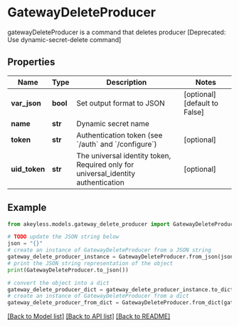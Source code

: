 # GatewayDeleteProducer

gatewayDeleteProducer is a command that deletes producer [Deprecated: Use dynamic-secret-delete command]

## Properties

Name | Type | Description | Notes
------------ | ------------- | ------------- | -------------
**var_json** | **bool** | Set output format to JSON | [optional] [default to False]
**name** | **str** | Dynamic secret name | 
**token** | **str** | Authentication token (see &#x60;/auth&#x60; and &#x60;/configure&#x60;) | [optional] 
**uid_token** | **str** | The universal identity token, Required only for universal_identity authentication | [optional] 

## Example

```python
from akeyless.models.gateway_delete_producer import GatewayDeleteProducer

# TODO update the JSON string below
json = "{}"
# create an instance of GatewayDeleteProducer from a JSON string
gateway_delete_producer_instance = GatewayDeleteProducer.from_json(json)
# print the JSON string representation of the object
print(GatewayDeleteProducer.to_json())

# convert the object into a dict
gateway_delete_producer_dict = gateway_delete_producer_instance.to_dict()
# create an instance of GatewayDeleteProducer from a dict
gateway_delete_producer_from_dict = GatewayDeleteProducer.from_dict(gateway_delete_producer_dict)
```
[[Back to Model list]](../README.md#documentation-for-models) [[Back to API list]](../README.md#documentation-for-api-endpoints) [[Back to README]](../README.md)


